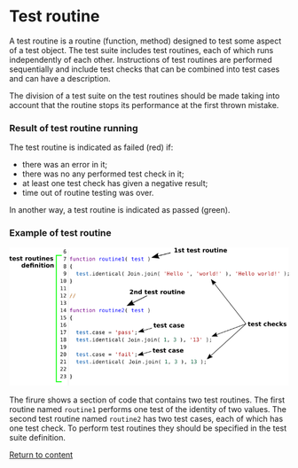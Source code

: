 # Test routine

A test routine is a routine (function, method) designed to test some aspect of a test object. The test suite includes test routines, each of which runs independently of each other. Instructions of test routines are performed sequentially and include test checks that can be combined into test cases and can have a description.

The division of a test suite on the test routines should be made taking into account that the routine stops its performance at the first thrown mistake.

### Result of test routine running

The test routine is indicated as failed (red) if:

- there was an error in it;
- there was no any performed test check in it;
- at least one test check has given a negative result;
- time out of routine testing was over.

In another way, a test routine is indicated as passed (green).

### Example of test routine

![test.routine](../../images/test.routine.png)

The firure shows a section of code that contains two test routines. The first routine named `routine1` performs one test of the identity of two values. The second test routine named `routine2` has two test cases, each of which has one test check. To perform test routines they should be specified in the test suite definition.

[Return to content](../README.md#Concepts)
